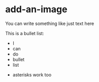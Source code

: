 # add-an-image

You can write something like just text here

This is a bullet list:

- I
- can
- do
- bullet
- list
* asterisks work too
